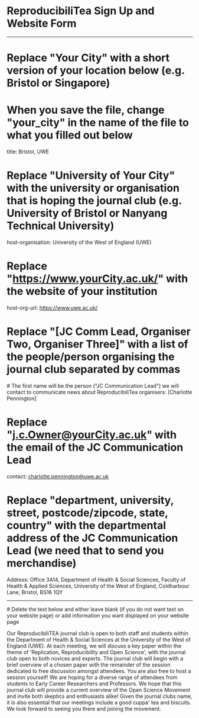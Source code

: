 # ReproducibiliTea Sign Up and Website Form

---
# Replace "Your City" with a short version of your location below (e.g. Bristol or Singapore)
# When you save the file, change "your_city" in the name of the file to what you filled out below
title: Bristol, UWE

# Replace "University of Your City" with the university or organisation that is hoping the journal club (e.g. University of Bristol or Nanyang Technical University)
host-organisation: University of the West of England (UWE)

# Replace "https://www.yourCity.ac.uk/" with the website of your institution
host-org-url: https://www.uwe.ac.uk/

# Replace "[JC Comm Lead, Organiser Two, Organiser Three]" with a list of the people/person organising the journal club separated by commas 
# The first name will be the person ("JC Communication Lead") we will contact to communicate news about ReproducibiliTea 
organisers: [Charlotte Pennington] 

# Replace "j.c.Owner@yourCity.ac.uk" with the email of the JC Communication Lead
contact: charlotte.pennington@uwe.ac.uk 

# Replace "department, university, street, postcode/zipcode, state, country" with the departmental address of the JC Communication Lead (we need that to send you merchandise)
Address: Office 3A14, Department of Health & Social Sciences, Faculty of Health & Applied Sciences, University of the West of England, Coldharbour Lane, Bristol, BS16 1QY

---
# Delete the text below and either leave blank (if you do not want text on your website page) or add information you want displayed on your website page

Our ReproducibiliTEA journal club is open to both staff and students within the Department of Health & Social Sciences at the University of the West of England (UWE). At each meeting, we will discuss a key paper within the theme of 'Replication, Reproducibility and Open Science', with the journal club open to both novices and experts. The journal club will begin with a brief overview of a chosen paper with the remainder of the session dedicated to free discussion amongst attendees. You are also free to host a session yourself! We are hoping for a diverse range of attendees from students to Early Career Researchers and Professors. We hope that this journal club will provide a current overview of the Open Science Movement and invite both skeptics and enthusiasts alike! Given the journal clubs name, it is also essential that our meetings include a good cuppa' tea and biscuits. We look forward to seeing you there and joining the movement.
